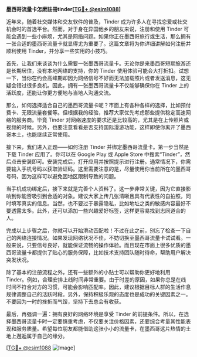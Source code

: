 **墨西哥流量卡怎麽註冊tinder[[TG💪+ @esim1088](https://t.me/s/esim1088)]**

近年来，随着社交媒体和交友软件的普及，Tinder 成为许多人在寻找恋爱或社交机会时的首选平台。然而，对于身在异国他乡的朋友来说，注册和使用 Tinder 可能会遇到一些小麻烦，尤其是网络问题。如果你正在墨西哥旅行或生活，那么拥有一张合适的墨西哥流量卡就显得尤为重要了。这篇文章将为你详细讲解如何注册并顺利使用 Tinder，并分享一些实用的小技巧。

首先，让我们来谈谈为什么需要一张墨西哥流量卡。无论你是来墨西哥短期旅游还是长期居住，没有本地网络的支持，你的 Tinder 使用体验可能会大打折扣。试想一下，当你在约会高峰期却因为网络信号不好而无法加载照片或者发送消息，这无疑会错过很多良机。因此，拥有一张墨西哥流量卡不仅能够确保你在 Tinder 上的活跃度，还能让你更方便地与当地人沟通交流。

那么，如何选择适合自己的墨西哥流量卡呢？市面上有各种各样的选择，比如预付费卡、无限流量套餐等。但根据我的经验，推荐大家优先考虑那些提供稳定高速网络的服务商。毕竟 Tinder 对网络速度的要求还是比较高的，尤其是在上传照片或视频的时候。另外，也要注意看看是否支持国际漫游功能，这样即使你离开了墨西哥本土，也能继续正常使用。

接下来，我们进入正题——如何注册 Tinder 并绑定墨西哥流量卡。第一步当然是下载 Tinder 应用了。你可以在 Google Play 或 Apple Store 中搜索“Tinder”，然后点击安装即可。安装完成后，打开应用并按照提示进行注册。通常情况下，你需要输入手机号码以获取验证码。这里需要注意的是，尽量使用你当前所在的墨西哥号码，因为这样可以避免因地区限制导致的问题。

当手机成功绑定后，接下来就是完善个人资料了。这一步非常关键，因为它直接影响到你能否吸引到合适的对象。建议大家上传几张清晰且具有代表性的自拍照，同时填写真实的信息。当然，也不要过于暴露隐私，比如地址之类的敏感内容最好不要透露太多。此外，还可以添加一些兴趣爱好标签，这样更容易找到志同道合的人。

完成以上步骤之后，你就可以开始滑动匹配啦！不过在此之前，别忘了检查一下自己的网络连接情况。如果发现网络状况不佳，不妨切换至墨西哥流量卡试试看。一般来说，只要信号良好，就能保证流畅的操作体验。而且现在市面上很多优质的墨西哥流量卡都提供了贴心的服务保障，比如技术支持团队随时待命，帮助用户解决突发状况。

除了基本的注册流程之外，还有一些额外的小贴士可以帮助你更好地利用 Tinder。例如，合理安排上线时间非常重要。由于时差的原因，如果你总是在线时间不符合对方的习惯，可能会影响匹配率。因此，建议根据目标人群的生活作息规律调整自己的活跃时段。另外，保持积极乐观的态度也是成功的关键因素之一。不要因为一时的挫折而气馁，坚持下去总会有收获。

最后，再强调一遍：拥有良好的网络环境是享受 Tinder 的前提条件。所以，在选择墨西哥流量卡时一定要慎重考虑，不仅要关注价格因素，还要综合考量其性能表现和服务质量。希望每位朋友都能借助这张小小的流量卡，在墨西哥这片热情的土地上邂逅属于自己的缘分。

[[TG💪+ @esim1088](https://t.me/s/esim1088) ![Image](https://i.postimg.cc/4NQfJmqS/Snipaste-2025-05-13-00-14-12.png)]